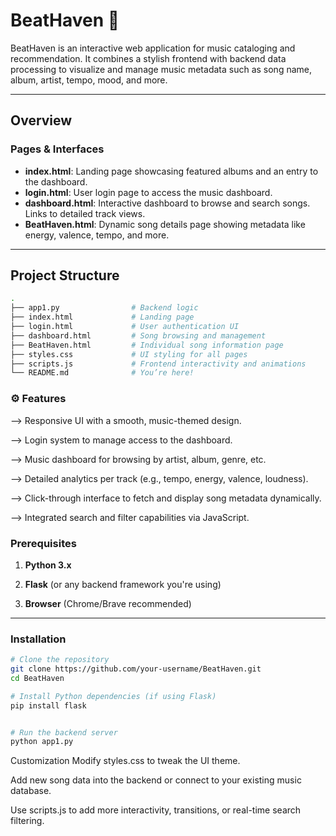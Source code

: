 # BeatHaven 🎵
BeatHaven is an interactive web application for music cataloging and recommendation. It combines a stylish frontend with backend data processing to visualize and manage music metadata such as song name, album, artist, tempo, mood, and more.

---

## Overview

### Pages & Interfaces
- **index.html**: Landing page showcasing featured albums and an entry to the dashboard.
- **login.html**: User login page to access the music dashboard.
- **dashboard.html**: Interactive dashboard to browse and search songs. Links to detailed track views.
- **BeatHaven.html**: Dynamic song details page showing metadata like energy, valence, tempo, and more.


---

## Project Structure

```bash
.
├── app1.py                # Backend logic
├── index.html             # Landing page
├── login.html             # User authentication UI
├── dashboard.html         # Song browsing and management
├── BeatHaven.html         # Individual song information page
├── styles.css             # UI styling for all pages
├── scripts.js             # Frontend interactivity and animations
└── README.md              # You’re here!
```
### ⚙ Features
--> Responsive UI with a smooth, music-themed design.

-->  Login system to manage access to the dashboard.

-->  Music dashboard for browsing by artist, album, genre, etc.

-->  Detailed analytics per track (e.g., tempo, energy, valence, loudness).

-->  Click-through interface to fetch and display song metadata dynamically.

--> Integrated search and filter capabilities via JavaScript.

### Prerequisites

1. **Python 3.x**

2. **Flask** (or any backend framework you're using)

3. **Browser** (Chrome/Brave recommended)

---

### Installation

```bash
# Clone the repository
git clone https://github.com/your-username/BeatHaven.git
cd BeatHaven

# Install Python dependencies (if using Flask)
pip install flask


# Run the backend server 
python app1.py
```
Customization
Modify styles.css to tweak the UI theme.

Add new song data into the backend or connect to your existing music database.

Use scripts.js to add more interactivity, transitions, or real-time search filtering.
